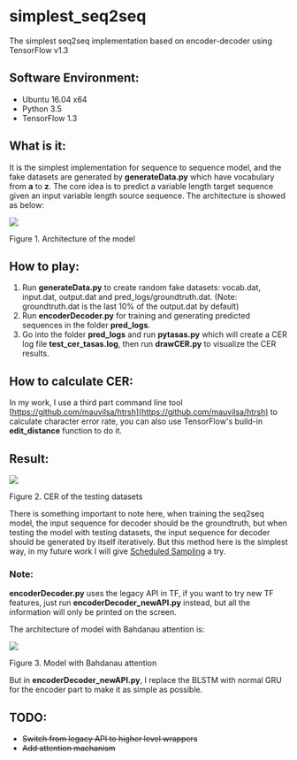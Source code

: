 # simplest_seq2seq
The simplest seq2seq implementation based on encoder-decoder using TensorFlow v1.3

## Software Environment:

- Ubuntu 16.04 x64
- Python 3.5
- TensorFlow 1.3

## What is it:

It is the simplest implementation for sequence to sequence model, and the fake datasets are generated by **generateData.py** which have vocabulary from **a** to **z**. The core idea is to predict a variable length target sequence given an input variable length source sequence. The architecture is showed as below:

![](https://user-images.githubusercontent.com/9562709/31343864-34ccec06-ad11-11e7-9245-09b706565f79.png)

Figure 1. Architecture of the model

## How to play:

1. Run **generateData.py** to create random fake datasets: vocab.dat, input.dat, output.dat and pred_logs/groundtruth.dat. (Note: groundtruth.dat is the last 10% of the output.dat by default)
2. Run **encoderDecoder.py** for training and generating predicted sequences in the folder **pred_logs**.
3. Go into the folder **pred_logs** and run **pytasas.py** which will create a CER log file **test_cer_tasas.log**, then run **drawCER.py** to visualize the CER results.

## How to calculate CER:

In my work, I use a third part command line tool [https://github.com/mauvilsa/htrsh](https://github.com/mauvilsa/htrsh) to calculate character error rate, you can also use TensorFlow's build-in **edit_distance** function to do it. 

## Result:

![](https://user-images.githubusercontent.com/9562709/31343886-531d038a-ad11-11e7-8d8d-4625f939803c.png)

Figure 2. CER of the testing datasets

There is something important to note here, when training the seq2seq model, the input sequence for decoder should be the groundtruth, but when testing the model with testing datasets, the input sequence for decoder should be generated by itself iteratively. But this method here is the simplest way, in my future work I will give [Scheduled Sampling](https://arxiv.org/pdf/1506.03099v3.pdf) a try.

### Note:

**encoderDecoder.py** uses the legacy API in TF, if you want to try new TF features, just run **encoderDecoder_newAPI.py** instead, but all the information will only be printed on the screen. 

The architecture of model with Bahdanau attention is:

![](https://user-images.githubusercontent.com/9562709/31547379-69d478ce-b027-11e7-9794-df64bdceab01.png)

Figure 3. Model with Bahdanau attention

But in **encoderDecoder_newAPI.py**, I replace the BLSTM with normal GRU for the encoder part to make it as simple as possible. 

## TODO:

- ~~Switch from legacy API to higher level wrappers~~
- ~~Add attention machanism~~
